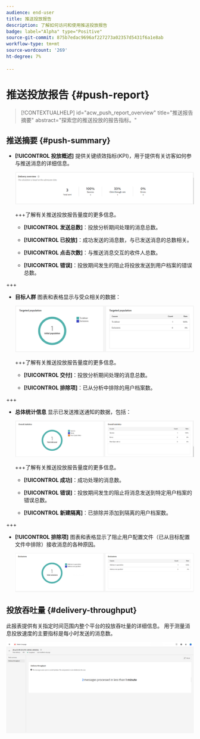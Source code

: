 ```yaml
---
audience: end-user
title: 推送投放报告
description: 了解如何访问和使用推送投放报告
badge: label="Alpha" type="Positive"
source-git-commit: 875b7edac9696af227273a02357d5431f6a1e8ab
workflow-type: tm+mt
source-wordcount: '269'
ht-degree: 7%

---
```


# 推送投放报告 {#push-report}

>[!CONTEXTUALHELP]
>id="acw_push_report_overview"
>title="推送报告摘要"
>abstract="探索您的推送投放的报告指标。"

## 推送摘要 {#push-summary}

* **[!UICONTROL 投放概述]** 提供关键绩效指标(KPI)，用于提供有关访客如何参与推送消息的详细信息。

  ![](assets/reporting_push_3.png)

  +++了解有关推送投放报告量度的更多信息。

   * **[!UICONTROL 发送总数]**：投放分析期间处理的消息总数。

   * **[!UICONTROL 已投放]**：成功发送的消息数，与已发送消息的总数相关。

   * **[!UICONTROL 点击次数]**：与推送消息交互的收件人总数。

   * **[!UICONTROL 错误]**：投放期间发生的阻止将投放发送到用户档案的错误总数。

+++

* **目标人群** 图表和表格显示与受众相关的数据：

  ![](assets/reporting_push_4.png)

  +++了解有关推送投放报告量度的更多信息。

   * **[!UICONTROL 交付]**：投放分析期间处理的消息总数。

   * **[!UICONTROL 排除项]**：已从分析中排除的用户档案数。

+++

* **总体统计信息** 显示已发送推送通知的数据，包括：

  ![](assets/reporting_push_5.png)

  +++了解有关推送投放报告量度的更多信息。

   * **[!UICONTROL 成功]**：成功处理的消息数。

   * **[!UICONTROL 错误]**：投放期间发生的阻止将消息发送到特定用户档案的错误总数。

   * **[!UICONTROL 新建隔离]**：已排除并添加到隔离的用户档案数。

+++

* **[!UICONTROL 排除项]** 图表和表格显示了阻止用户配置文件（已从目标配置文件中排除）接收消息的各种原因。

  ![](assets/reporting_push_6.png)

## 投放吞吐量 {#delivery-throughput}

此报表提供有关指定时间范围内整个平台的投放吞吐量的详细信息。 用于测量消息投放速度的主要指标是每小时发送的消息数。

![](assets/reporting_push_2.png)
